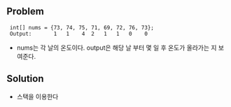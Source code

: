 ## Problem
```
 int[] nums = {73, 74, 75, 71, 69, 72, 76, 73};
 Output:       1   1    4  2   1   1   0    0
```
- nums는 각 날의 온도이다. output은 해당 날 부터 몇 일 후 온도가 올라가는 지 보여준다.

## Solution
- 스택을 이용한다


